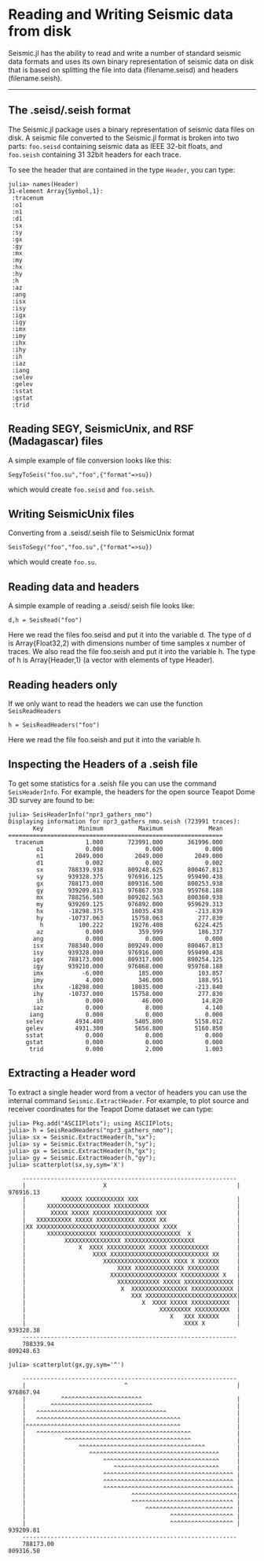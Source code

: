 # Reading and Writing Seismic data from disk

Seismic.jl has the ability to read and write a number of standard seismic data formats and
uses its own binary representation of seismic data on disk that is based on splitting the 
file into data (filename.seisd) and headers (filename.seish).

---

## The .seisd/.seish format

The Seismic.jl package uses a binary representation of seismic data files on disk.
A seismic file converted to the Seismic.jl format is broken into two parts:
`foo.seisd` containing seismic data as IEEE 32-bit floats, and `foo.seish` 
containing 31 32bit headers for each trace.

To see the header that are contained in the type `Header`, you can type:

```no-highlight
julia> names(Header)
31-element Array{Symbol,1}:
 :tracenum
 :o1      
 :n1      
 :d1      
 :sx      
 :sy      
 :gx      
 :gy      
 :mx      
 :my      
 :hx      
 :hy      
 :h       
 :az      
 :ang     
 :isx     
 :isy     
 :igx     
 :igy     
 :imx     
 :imy     
 :ihx     
 :ihy     
 :ih      
 :iaz     
 :iang    
 :selev   
 :gelev   
 :sstat   
 :gstat   
 :trid
```

## Reading SEGY, SeismicUnix, and RSF (Madagascar) files


A simple example of file conversion looks like this:

```no-highlight
SegyToSeis("foo.su","foo",{"format"=>su})
```

which would create `foo.seisd` and `foo.seish`.

## Writing SeismicUnix files

Converting from a .seisd/.seish file to SeismicUnix format

```no-highlight
SeisToSegy("foo","foo.su",{"format"=>su})
```

which would create `foo.su`.

## Reading data and headers

A simple example of reading a .seisd/.seish file looks like:

```no-highlight
d,h = SeisRead("foo")
```

Here we read the files foo.seisd and put it into the variable d. The type of d is Array{Float32,2)
with dimensions number of time samples x number of traces. We also read the file foo.seish and put
it into the variable h. The type of h is Array{Header,1} (a vector with elements of type Header). 

## Reading headers only

If we only want to read the headers we can use the function `SeisReadHeaders`

```no-highlight
h = SeisReadHeaders("foo")
```

Here we read the file foo.seish and put it into the variable h. 

## Inspecting the Headers of a .seish file

To get some statistics for a .seish file you can use the command `SeisHeaderInfo`. For
example, the headers for the open source Teapot Dome 3D survey are found to be:

```no-highlight
julia> SeisHeaderInfo("npr3_gathers_nmo")
Displaying information for npr3_gathers_nmo.seish (723991 traces):
       Key          Minimum          Maximum             Mean
=============================================================
  tracenum            1.000       723991.000       361996.000
        o1            0.000            0.000            0.000
        n1         2049.000         2049.000         2049.000
        d1            0.002            0.002            0.002
        sx       788339.938       809248.625       800467.813
        sy       939328.375       976916.125       959490.438
        gx       788173.000       809316.500       800253.938
        gy       939209.813       976867.938       959768.188
        mx       788256.500       809282.563       800360.938
        my       939269.125       976892.000       959629.313
        hx       -18298.375        18035.438         -213.839
        hy       -10737.063        15758.063          277.830
         h          100.222        19276.408         6224.425
        az            0.000          359.999          186.337
       ang            0.000            0.000            0.000
       isx       788340.000       809249.000       800467.813
       isy       939328.000       976916.000       959490.438
       igx       788173.000       809317.000       800254.125
       igy       939210.000       976868.000       959768.188
       imx           -6.000          185.000          103.857
       imy            4.000          346.000          188.951
       ihx       -18298.000        18035.000         -213.840
       ihy       -10737.000        15758.000          277.830
        ih            0.000           46.000           14.820
       iaz            0.000            8.000            4.140
      iang            0.000            0.000            0.000
     selev         4934.400         5405.800         5158.012
     gelev         4931.300         5656.800         5160.850
     sstat            0.000            0.000            0.000
     gstat            0.000            0.000            0.000
      trid            0.000            2.000            1.003

```

## Extracting a Header word

To extract a single header word from a vector of headers you can use the internal command `Seismic.ExtractHeader`.
For example, to plot source and receiver coordinates for the Teapot Dome dataset we can type:

```no-highlight
julia> Pkg.add("ASCIIPlots"); using ASCIIPlots;
julia> h = SeisReadHeaders("npr3_gathers_nmo");
julia> sx = Seismic.ExtractHeader(h,"sx");
julia> sy = Seismic.ExtractHeader(h,"sy");
julia> gx = Seismic.ExtractHeader(h,"gx");
julia> gy = Seismic.ExtractHeader(h,"gy");
julia> scatterplot(sx,sy,sym='X')

	-------------------------------------------------------------
	|                      X                                     | 976916.13
	|          XXXXXX XXXXXXXXXXX XXX                            |
	|      XXXXXXXXXXXXXXXXXX XXXXXXXXXX                         |
	|       XXXXX XXXXX XXXXXXXXXXXXXXXXX XXX                    |
	|   XXXXXXXXXX XXXXX XXXXXXXXXXX XXXXX XX                    |
	|XX XXXXXXXXXXXXXXXXXXXXXXXXXXXXXXXXXXX XXXX                 |
	|      XXXXXXXXXXXXXX XXXXXXXXXXXXXXXXXXXXXXX  X             |
	|           XXXXXXXXXXXXXXXX XXXXXXXXXXXXXXXXXXXX            |
	|               X  XXXX XXXXXXXXXXX XXXXX XXXXXXXXXXX        |
	|                   XXXX XXXXXXXXXXXXXXXXXXXXXXXXXXXX XX     |
	|                      XXXXXXXXXXXXXXXXXXX XXXX X XXXXXX     |
	|                          XXXX XXXXXXXXXXXXXX XXXXXXXXX     |
	|                        XXXXXXXXXXXXXXXXXXX XXXXXXXXXXX X   |
	|                          XXXXXXXXXXXX XXXXX XXXXXXXXXXXXXX |
	|                           X  XXXXXXXXXXXXXXXX XXXXXXXXXXXX |
	|                              XXX XXXXXXXXXXXXXXXXXXXXXXXXXX|
	|                                 X  XXXX XXXXX XXXXXXXXXXX  |
	|                                      XXXXXXXXX XXXXXXXXXX  |
	|                                         X   XXX XXXXXX     |
	|                                             XXXX X         | 939328.38
	-------------------------------------------------------------
	788339.94                                                    809248.63

julia> scatterplot(gx,gy,sym='^')

	-------------------------------------------------------------
	|                            ^                               | 976867.94
	|          ^^^^^^^^^^^^^^^^^^^^^^^                           |
	|       ^^^^^^^^^^^^^^^^^^^^^^^^^^^^^                        |
	|   ^^^^^^^^^^^^^^^^^^^^^^^^^^^^^^^^^^^^^                    |
	|   ^^^^^^^^^^^^^^^^^^^^^^^^^^^^^^^^^^^^^^^^^                |
	|^^^^^^^^^^^^^^^^^^^^^^^^^^^^^^^^^^^^^^^^^^^^                |
	|   ^^^^^^^^^^^^^^^^^^^^^^^^^^^^^^^^^^^^^^^^^^^^             |
	|           ^^^^^^^^^^^^^^^^^^^^^^^^^^^^^^^^^^^^             |
	|               ^^^^^^^^^^^^^^^^^^^^^^^^^^^^^^^^^^^^         |
	|                  ^^^^^^^^^^^^^^^^^^^^^^^^^^^^^^^^^^^^^     |
	|                      ^^^^^^^^^^^^^^^^^^^^^^^^^^^^^^^^^     |
	|                         ^^^^^^^^^^^^^^^^^^^^^^^^^^^^^^     |
	|                      ^^^^^^^^^^^^^^^^^^^^^^^^^^^^^^^^^^^^^ |
	|                      ^^^^^^^^^^^^^^^^^^^^^^^^^^^^^^^^^^^^^ |
	|                      ^^^^^^^^^^^^^^^^^^^^^^^^^^^^^^^^^^^^^ |
	|                              ^^^^^^^^^^^^^^^^^^^^^^^^^^^^^^|
	|                              ^^^^^^^^^^^^^^^^^^^^^^^^^^^^^ |
	|                                  ^^^^^^^^^^^^^^^^^^^^^^^^^ |
	|                                         ^^^^^^^^^^^^^^^^^^ |
	|                                         ^^^^^^^^^^^^^^^^^^ | 939209.81
	-------------------------------------------------------------
	788173.00                                                    809316.50

```






